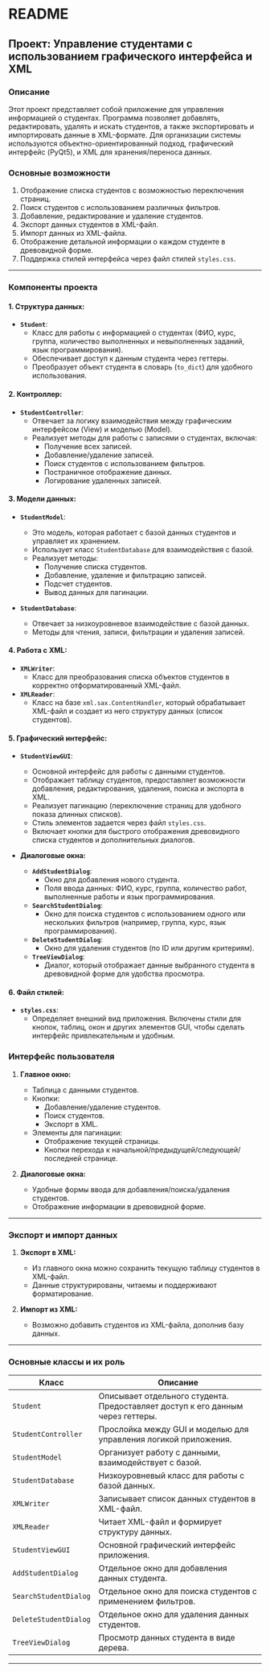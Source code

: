 # README

## Проект: Управление студентами с использованием графического интерфейса и XML

### Описание
Этот проект представляет собой приложение для управления информацией о студентах. Программа позволяет добавлять, редактировать, удалять и искать студентов, а также экспортировать и импортировать данные в XML-формате. Для организации системы используются объектно-ориентированный подход, графический интерфейс (PyQt5), и XML для хранения/переноса данных.

### Основные возможности
1. Отображение списка студентов с возможностью переключения страниц.
2. Поиск студентов с использованием различных фильтров.
3. Добавление, редактирование и удаление студентов.
4. Экспорт данных студентов в XML-файл.
5. Импорт данных из XML-файла.
6. Отображение детальной информации о каждом студенте в древовидной форме.
7. Поддержка стилей интерфейса через файл стилей `styles.css`.

---

### Компоненты проекта

#### 1. **Структура данных:**
- **`Student`**:
  - Класс для работы с информацией о студентах (ФИО, курс, группа, количество выполненных и невыполненных заданий, язык программирования).
  - Обеспечивает доступ к данным студента через геттеры.
  - Преобразует объект студента в словарь (`to_dict`) для удобного использования.

#### 2. **Контроллер:**
- **`StudentController`**:
  - Отвечает за логику взаимодействия между графическим интерфейсом (View) и моделью (Model).
  - Реализует методы для работы с записями о студентах, включая:
    - Получение всех записей.
    - Добавление/удаление записей.
    - Поиск студентов с использованием фильтров.
    - Постраничное отображение данных.
    - Логирование удаленных записей.

#### 3. **Модели данных:**
- **`StudentModel`**:
  - Это модель, которая работает с базой данных студентов и управляет их хранением.
  - Использует класс `StudentDatabase` для взаимодействия с базой.
  - Реализует методы:
    - Получение списка студентов.
    - Добавление, удаление и фильтрацию записей.
    - Подсчет студентов.
    - Вывод данных для пагинации.

- **`StudentDatabase`**:
  - Отвечает за низкоуровневое взаимодействие с базой данных.
  - Методы для чтения, записи, фильтрации и удаления записей.

#### 4. **Работа с XML:**
- **`XMLWriter`**:
  - Класс для преобразования списка объектов студентов в корректно отформатированный XML-файл.
- **`XMLReader`**:
  - Класс на базе `xml.sax.ContentHandler`, который обрабатывает XML-файл и создает из него структуру данных (список студентов).

#### 5. **Графический интерфейс:**
- **`StudentViewGUI`**:
  - Основной интерфейс для работы с данными студентов.
  - Отображает таблицу студентов, предоставляет возможности добавления, редактирования, удаления, поиска и экспорта в XML.
  - Реализует пагинацию (переключение страниц для удобного показа длинных списков).
  - Стиль элементов задается через файл `styles.css`.
  - Включает кнопки для быстрого отображения древовидного списка студентов и дополнительных диалогов.

- **Диалоговые окна:**
  - **`AddStudentDialog`**:
    - Окно для добавления нового студента.
    - Поля ввода данных: ФИО, курс, группа, количество работ, выполненные работы и язык программирования.
  - **`SearchStudentDialog`**:
    - Окно для поиска студентов с использованием одного или нескольких фильтров (например, группа, курс, язык программирования).
  - **`DeleteStudentDialog`**:
    - Окно для удаления студентов (по ID или другим критериям).
  - **`TreeViewDialog`**:
    - Диалог, который отображает данные выбранного студента в древовидной форме для удобства просмотра.

#### 6. **Файл стилей:**
- **`styles.css`**:
  - Определяет внешний вид приложения. Включены стили для кнопок, таблиц, окон и других элементов GUI, чтобы сделать интерфейс привлекательным и удобным.

### Интерфейс пользователя
1. **Главное окно:**
   - Таблица с данными студентов.
   - Кнопки:
     - Добавление/удаление студентов.
     - Поиск студентов.
     - Экспорт в XML.
   - Элементы для пагинации:
     - Отображение текущей страницы.
     - Кнопки перехода к начальной/предыдущей/следующей/последней странице.

2. **Диалоговые окна:**
   - Удобные формы ввода для добавления/поиска/удаления студентов.
   - Отображение информации в древовидной форме.

---

### Экспорт и импорт данных
1. **Экспорт в XML:**
   - Из главного окна можно сохранить текущую таблицу студентов в XML-файл.
   - Данные структурированы, читаемы и поддерживают форматирование.

2. **Импорт из XML:**
   - Возможно добавить студентов из XML-файла, дополнив базу данных.

---

### Основные классы и их роль
| Класс                  | Описание                                                                                                               |
|------------------------|------------------------------------------------------------------------------------------------------------------------|
| `Student`              | Описывает отдельного студента. Предоставляет доступ к его данным через геттеры.                                        |
| `StudentController`    | Прослойка между GUI и моделью для управления логикой приложения.                                                       |
| `StudentModel`         | Организует работу с данными, взаимодействует с базой.                                                                 |
| `StudentDatabase`      | Низкоуровневый класс для работы с базой данных.                                                                       |
| `XMLWriter`            | Записывает список данных студентов в XML-файл.                                                                        |
| `XMLReader`            | Читает XML-файл и формирует структуру данных.                                                                         |
| `StudentViewGUI`       | Основной графический интерфейс приложения.                                                                             |
| `AddStudentDialog`     | Отдельное окно для добавления данных студента.                                                                         |
| `SearchStudentDialog`  | Отдельное окно для поиска студентов с применением фильтров.                                                           |
| `DeleteStudentDialog`  | Отдельное окно для удаления данных студентов.                                                                          |
| `TreeViewDialog`       | Просмотр данных студента в виде дерева.                                                                                |

---
